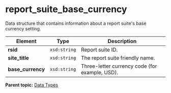 # report_suite_base_currency

Data structure that contains information about a report suite's base currency setting.

|Element|Type|Description|
|-------|----|-----------|
|**rsid** |`xsd:string` | Report suite ID. |
|**site_title** |`xsd:string` | The report suite friendly name. |
|**base_currency** |`xsd:string` | Three-letter currency code (for example, USD). |

**Parent topic:** [Data Types](../data_types/c_datatypes.md)

